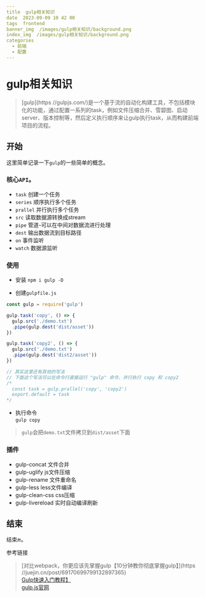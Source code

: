 ```yaml
---
title  gulp相关知识  
date  2023-09-09 10 42 00
tags  frontend 
banner_img  /images/gulp相关知识/background.png
index_img  /images/gulp相关知识/background.png
categories  
  - 前端  
  - 配置
---
```


# gulp相关知识 

> [gulp](https //gulpjs.com/)是一个基于流的自动化构建工具，不包括模块化的功能，通过配置一系列的task，例如文件压缩合并、雪碧图、启动server、版本控制等，然后定义执行顺序来让gulp执行task，从而构建前端项目的流程。  

## 开始  

这里简单记录一下`gulp`的一些简单的概念。  

### 核心`API`。  
- `task`  创建一个任务
- `series` 顺序执行多个任务
- `prallel` 并行执行多个任务
- `src` 读取数据源转换成stream
- `pipe` 管道-可以在中间对数据流进行处理
- `dest` 输出数据流到目标路径
- `on` 事件监听
- `watch` 数据源监听  

### 使用  
- 安装 `npm i gulp -D`  

- 创建`gulpfile.js`  
```javascript 
const gulp = require('gulp')  

gulp.task('copy', () => {
  gulp.src('./demo.txt')
  .pipe(gulp.dest('dist/asset'))
})

gulp.task('copy2', () => {
  gulp.src('./demo.txt')
  .pipe(gulp.dest('dist2/asset'))
})

// 其实这里还有其他的写法  
// 下面这个写法可以在命令行直接运行 "gulp" 命令，并行执行 copy 和 copy2  
/*
  const task = gulp.prallel('copy', 'copy2')
  export.default = task 
*/

```

- 执行命令  
`gulp copy`  

> `gulp`会把`demo.txt`文件拷贝到`dist/asset`下面  

### 插件  

- gulp-concat 文件合并  
- gulp-uglify js文件压缩  
- gulp-rename 文件重命名  
- gulp-less less文件编译  
- gulp-clean-css css压缩  
- gulp-livereload 实时自动编译刷新   


## 结束  

  结束🔚。    

参考链接  
> [对比webpack，你更应该先掌握gulp【10分钟教你彻底掌握gulp】](https //juejin.cn/post/69170699799132897365)  
> [Gulp快速入门教程】](https://juejin.cn/post/6996664034846048287?searchId=20230908174117BC6956866C6F95E96FAB)  
> [gulp.js官网](https://gulpjs.com/)
